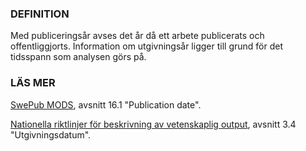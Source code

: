 ### DEFINITION
Med publiceringsår avses det år då ett arbete publicerats och offentliggjorts. Information om utgivningsår ligger till grund för det tidsspann som analysen görs på.

### LÄS MER
[SwePub MODS](http://www.kb.se/dokument/SwePub/v.-2.6-SwePub_MODS_Final_version_2015_09_10.pdf), avsnitt 16.1 "Publication date".


[Nationella riktlinjer för beskrivning av vetenskaplig output](http://www.kb.se/dokument/SwePub/v-1.2-Nationella-riktlinjer-f%C3%B6r-beskrivning-av-vetenskaplig-output_2015_09_10.pdf), avsnitt 3.4 "Utgivningsdatum".
